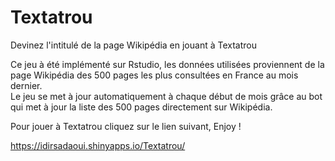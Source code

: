 # Textatrou
Devinez l'intitulé de la page Wikipédia en jouant à Textatrou

Ce jeu à été implémenté sur Rstudio, les données utilisées proviennent de la page Wikipédia des 500 pages les plus consultées en France au mois dernier. \
Le jeu se met à jour automatiquement à chaque début de mois grâce au bot qui met à jour la liste des 500 pages directement sur Wikipédia.


Pour jouer à Textatrou cliquez sur le lien suivant, Enjoy !

https://idirsadaoui.shinyapps.io/Textatrou/
